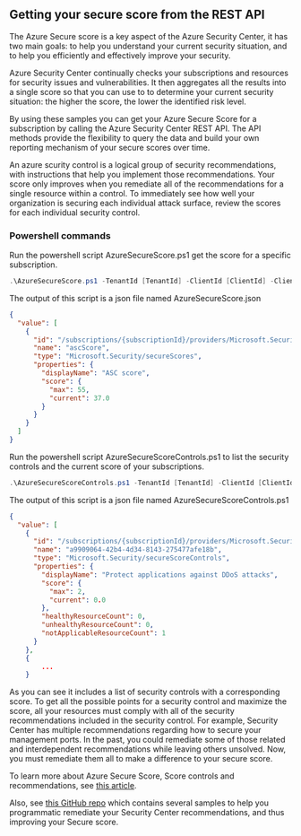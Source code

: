 ## Getting your secure score from the REST API

The Azure Secure score is a key aspect of the Azure Security Center, it has two main goals: to help you understand your current security situation, and to help you efficiently and effectively improve your security.

Azure Security Center continually checks your subscriptions and resources for security issues and vulnerabilities. It then aggregates all the results into a single score so that you can use to to determine your current security situation: the higher the score, the lower the identified risk level.

By using these samples you can get your Azure Secure Score for a subscription by calling the Azure Security Center REST API. The API methods provide the flexibility to query the data and build your own reporting mechanism of your secure scores over time.

An azure scurity control is a logical group of security recommendations, with instructions that help you implement those recommendations. Your score only improves when you remediate all of the recommendations for a single resource within a control. To immediately see how well your organization is securing each individual attack surface, review the scores for each individual security control.

### Powershell commands

Run the powershell script AzureSecureScore.ps1 get the score for a specific subscription.

```powershell
.\AzureSecureScore.ps1 -TenantId [TenantId] -ClientId [ClientId] -ClientSecret [ClientSecret] -Resource https://management.core.windows.net/ -SubscriptionId [subscriptionId]
```

The output of this script is a json file named AzureSecureScore.json

```Json
{
  "value": [
    {
      "id": "/subscriptions/{subscriptionId}/providers/Microsoft.Security/secureScores/ascScore",
      "name": "ascScore",
      "type": "Microsoft.Security/secureScores",
      "properties": {
        "displayName": "ASC score",
        "score": {
          "max": 55,
          "current": 37.0
        }
      }
    }
  ]
}
```

Run the powershell script AzureSecureScoreControls.ps1 to list the security controls and the current score of your subscriptions.

```powershell
.\AzureSecureScoreControls.ps1 -TenantId [TenantId] -ClientId [ClientId] -ClientSecret [ClientSecret] -Resource https://management.core.windows.net/ -SubscriptionId [subscriptionId]
```

The output of this script is a json file named AzureSecureScoreControls.ps1

```Json
{
  "value": [
    {
      "id": "/subscriptions/{subscriptionId}/providers/Microsoft.Security/secureScoreControls/a9909064-42b4-4d34-8143-275477afe18b",
      "name": "a9909064-42b4-4d34-8143-275477afe18b",
      "type": "Microsoft.Security/secureScoreControls",
      "properties": {
        "displayName": "Protect applications against DDoS attacks",
        "score": {
          "max": 2,
          "current": 0.0
        },
        "healthyResourceCount": 0,
        "unhealthyResourceCount": 0,
        "notApplicableResourceCount": 1
      }
    },
    {
        ...
    }
```

As you can see it includes a list of security controls with a corresponding score. To get all the possible points for a security control and maximize the score, all your resources must comply with all of the security recommendations included in the security control. For example, Security Center has multiple recommendations regarding how to secure your management ports. In the past, you could remediate some of those related and interdependent recommendations while leaving others unsolved. Now, you must remediate them all to make a difference to your secure score.

To learn more about Azure Secure Score, Score controls and recommendations, see [this article](https://docs.microsoft.com/azure/security-center/secure-score-security-controls).

Also, see [this GitHub repo](https://github.com/Azure/Azure-Security-Center/tree/master/Remediation%20scripts) which contains several samples to help you programmatic remediate your Security Center recommendations, and thus improving your Secure score.